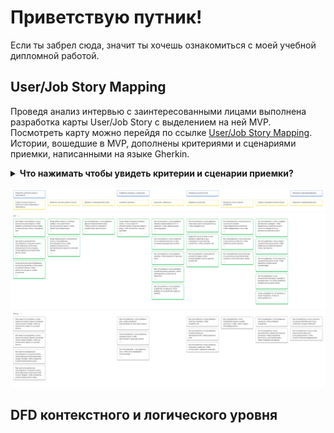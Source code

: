 # Приветствую путник!
Если ты забрел сюда, значит ты хочешь ознакомиться с моей учебной дипломной работой.

## User/Job Story Mapping
Проведя анализ интервью с заинтересованными лицами выполнена разработка карты User/Job Story с выделением на ней MVP. Посмотреть карту можно перейдя по ссылке [User/Job Story Mapping](https://miro.com/app/board/uXjVJTecBIs=/?share_link_id=396960880533). Истории, вошедшие в MVP, дополнены критериями и сценариями приемки, написанными на языке Gherkin.

<details>
  <summary><b>Что нажимать чтобы увидеть критерии и сценарии приемки?</b></summary>
  
  1 перейдя по ссылке в miro выдели историю из MVP левым кликом мышки.<br>
  2 в появившнмся меню нажми на кнопку open in side panel.<br>
  ![Miro](https://github.com/RatmirBaryshnikov/diploma-thesis-sa-yp/blob/main/technical_information/miro.jpg)
</details>

 ![User/Job Story Mapping](https://github.com/RatmirBaryshnikov/diploma-thesis-sa-yp/blob/main/technical_information/User%20Job%20Story%20Mapping.jpg)

 ## DFD контекстного и логического уровня
